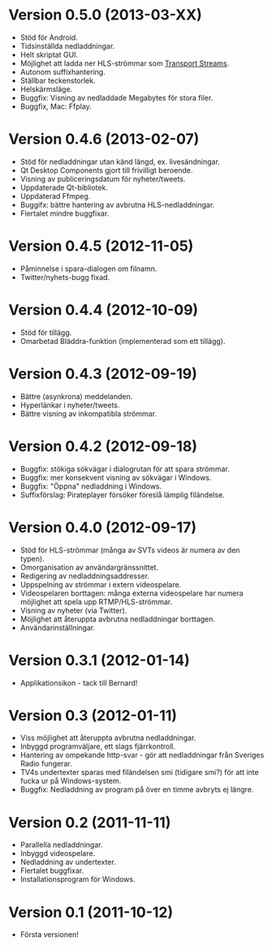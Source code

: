 Version 0.5.0 (2013-03-XX)
==========================
- Stöd för Android.
- Tidsinställda nedladdningar.
- Helt skriptat GUI.
- Möjlighet att ladda ner HLS-strömmar som [Transport Streams](http://en.wikipedia.org/wiki/MPEG_transport_stream).
- Autonom suffixhantering.
- Ställbar teckenstorlek.
- Helskärmsläge.
- Buggfix: Visning av nedladdade Megabytes för stora filer.
- Buggfix, Mac: Ffplay.

Version 0.4.6 (2013-02-07)
==========================
- Stöd för nedladdningar utan känd längd, ex. livesändningar.
- Qt Desktop Components gjort till frivilligt beroende.
- Visning av publiceringsdatum för nyheter/tweets.
- Uppdaterade Qt-bibliotek.
- Uppdaterad Ffmpeg.
- Buggifx: bättre hantering av avbrutna HLS-nedladdningar.
- Flertalet mindre buggfixar.

Version 0.4.5 (2012-11-05)
==========================
- Påminnelse i spara-dialogen om filnamn.
- Twitter/nyhets-bugg fixad.

Version 0.4.4 (2012-10-09)
==========================
- Stöd för tillägg.
- Omarbetad Bläddra-funktion (implementerad som ett tillägg).

Version 0.4.3 (2012-09-19)
==========================
- Bättre (asynkrona) meddelanden.
- Hyperlänkar i nyheter/tweets.
- Bättre visning av inkompatibla strömmar.

Version 0.4.2 (2012-09-18)
==========================
- Buggfix: stökiga sökvägar i dialogrutan för att spara strömmar.
- Buggfix: mer konsekvent visning av sökvägar i Windows.
- Buggfix: "Öppna" nedladdning i Windows.
- Suffixförslag: Pirateplayer försöker föreslå lämplig filändelse.

Version 0.4.0 (2012-09-17)
==========================
- Stöd för HLS-strömmar (många av SVTs videos är numera av den typen).
- Omorganisation av användargränssnittet.
- Redigering av nedladdningsaddresser.
- Uppspelning av strömmar i extern videospelare.
- Videospelaren borttagen: många externa videospelare har numera möjlighet att spela upp RTMP/HLS-strömmar.
- Visning av nyheter (via Twitter).
- Möjlighet att återuppta avbrutna nedladdningar borttagen.
- Användarinställningar.

Version 0.3.1 (2012-01-14)
==========================
- Applikationsikon - tack till Bernard!

Version 0.3 (2012-01-11)
========================
- Viss möjlighet att återuppta avbrutna nedladdningar.
- Inbyggd programväljare, ett slags fjärrkontroll.
- Hantering av ompekande http-svar - gör att nedladdningar från Sveriges Radio fungerar.
- TV4s undertexter sparas med filändelsen smi (tidigare smi?) för att inte fucka ur på Windows-system.
- Buggfix: Nedladdning av program på över en timme avbryts ej längre.

Version 0.2 (2011-11-11)
========================
- Parallella nedladdningar.
- Inbyggd videospelare.
- Nedladdning av undertexter.
- Flertalet buggfixar.
- Installationsprogram för Windows.
			
Version 0.1 (2011-10-12)
========================
- Första versionen!